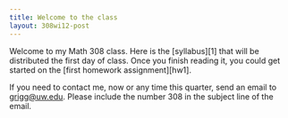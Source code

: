 ```yaml
---
title: Welcome to the class
layout: 308wi12-post
---
```


Welcome to my Math 308 class. Here is the [syllabus][1] that will be distributed the first day of class. Once you finish reading it, you could get started on the
[first homework assignment][hw1].

If you need to contact me, now or any time this quarter, send an email to <grigg@uw.edu>. Please include the number 308 in the subject line of the email.

